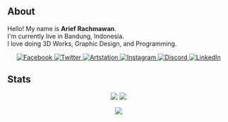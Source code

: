 ## About
Hello! My name is **Arief Rachmawan**.  
I'm currently live in Bandung, Indonesia.  
I love doing 3D Works, Graphic Design, and Programming.

<p align='center'>
  <a href='https://www.facebook.com/mbaharip07' target='_blank'>
    <img src='https://img.shields.io/badge/Facebook-%231877F2.svg?style=for-the-badge&logo=Facebook&logoColor=white' alt='Facebook' />
  </a>
  <a href='https://twitter.com/mbaharip_' target='_blank'>
    <img src='https://img.shields.io/badge/Twitter-%231DA1F2.svg?style=for-the-badge&logo=Twitter&logoColor=white' alt='Twitter' />
  </a>
  <a href='https://www.artstation.com/mbaharip' target='_blank'>
    <img src='https://img.shields.io/badge/Artstation-%2313AFF0.svg?style=for-the-badge&logo=Artstation&logoColor=white' alt='Artstation' />
  </a>
  <a href='https://www.instagram.com/mbaharip_' target='_blank'>
    <img src='https://img.shields.io/badge/Instagram-%23E4405F.svg?style=for-the-badge&logo=Instagram&logoColor=white' alt='Instagram' />
  </a>
  <a href='https://discord.com/users/652155604172931102' target='_blank'>
    <img src='https://img.shields.io/badge/Discord-%237289DA.svg?style=for-the-badge&logo=discord&logoColor=white' alt='Discord' />
  </a>
  <a href='https://linkedin.com/in/mbaharip' target='_blank'>
    <img src='https://img.shields.io/badge/LinkedIn-%230077B5.svg?style=for-the-badge&logo=linkedin&logoColor=white' alt='LinkedIn' />
  </a>
</p>

## Stats
<p align='center'>
  <img src='https://github-readme-stats.vercel.app/api?username=mbaharip&theme=discord_old_blurple&hide_border=true&include_all_commits=false&count_private=true'/>
  <img src='https://github-readme-stats.vercel.app/api/top-langs/?username=mbaharip&theme=discord_old_blurple&hide_border=true&include_all_commits=false&count_private=true&layout=compact' />
</p>

<p align='center'>
  <img src='https://github-profile-trophy.vercel.app/?username=mbaharip&theme=discord&no-frame=true&no-bg=false&margin-w=4&column=-1' />
</p>

